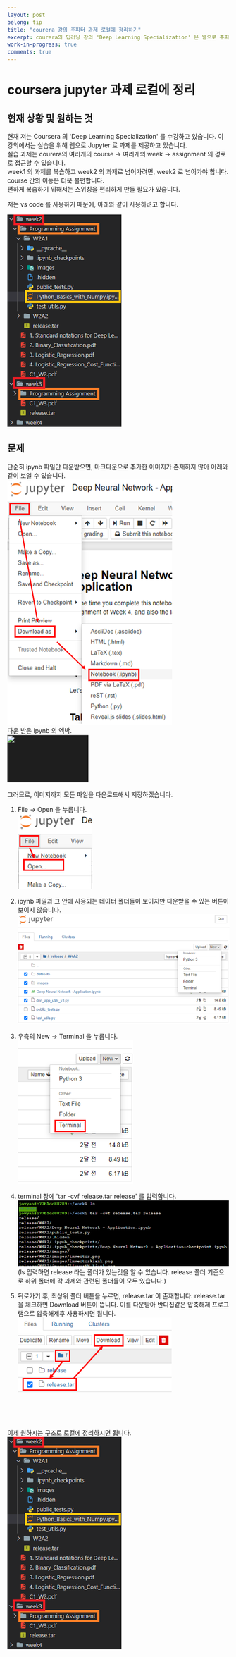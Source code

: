 ```yaml
---
layout: post
belong: tip
title: "courera 강의 주피터 과제 로컬에 정리하기"
excerpt: courera의 딥러닝 강의 'Deep Learning Specialization' 은 웹으로 주피터 과제를 제공한다. 복습을 위해서 계속 각 course 의 week의 assignment 를 들어가야한다. 각 week 는 다른 페이지로 구성되어 있기 때문에, assignment 만 스위칭해서 보기 힘들다. 이를 해결하기 위해 로컬에 정리를 하는 방법에 대해 적는다.
work-in-progress: true
comments: true
---
```




# coursera jupyter 과제 로컬에 정리

## 현재 상황 및 원하는 것  
현재 저는 Coursera 의 'Deep Learning Specialization' 를 수강하고 있습니다. 이 강의에서는 실습을 위해 웹으로 Jupyter 로 과제를 제공하고 있습니다.  
실습 과제는 courera의  여러개의 course -> 여러개의 week -> assignment 의 경로로 접근할 수 있습니다.  
week1 의 과제를 복습하고 week2 의 과제로 넘어가려면, week2 로 넘어가야 합니다. course 간의 이동은 더욱 불편합니다.   
편하게 복습하기 위해서는 스위칭을 편리하게 만들 필요가 있습니다.  

저는 vs code 를 사용하기 때문에, 아래와 같이 사용하려고 합니다.

![vs code 로 편리하게 스위칭](img/goal_folder_structure.png)

## 문제
단순히 ipynb 파일만 다운받으면, 마크다운으로 추가한 이미지가 존재하지 않아 아래와 같이 보일 수 있습니다.    
![ipynb만 다운](img/ipynb_download.png)  
다운 받은 ipynb 의 엑박.  
![ipynb만 다운받을 때 엑박](img/image_error.png)  



그러므로, 이미지까지 모든 파일을 다운로드해서 저장하겠습니다.


1. File -> Open 을 누릅니다.  
![File->Open](img/open_terminal1.png)  

2. ipynb 파일과 그 안에 사용되는 데이터 폴더들이 보이지만 다운받을 수 있는 버튼이 보이지 않습니다.   
![No Download Button](img/open_terminal2.png)  

3. 우측의 New -> Terminal 을 누릅니다.  
![Open Terminal](img/open_terminal3.png)  

4. terminal 창에 'tar -cvf release.tar release' 를 입력합니다.  
![압축하기](img/tar_ipynb.png)  
(ls 입력하면 release 라는 폴더가 있는것을 알 수 있습니다. release 폴더 기준으로 하위 폴더에 각 과제와 관련된 폴더들이 모두 있습니다.)

5. 뒤로가기 후, 최상위 폴더 버튼을 누르면, release.tar 이 존재합니다. release.tar 을 체크하면 Download 버튼이 뜹니다. 이를 다운받아 반디집같은 압축해제 프로그램으로 압축해제후 사용하시면 됩니다.
![tar 다운](img/download_ipynb_tar.png)  


<br>
<br>
<br>

이제 원하시는 구조로 로컬에 정리하시면 됩니다.    
![로컬에 파일 정리](img/goal_folder_structure.png)  